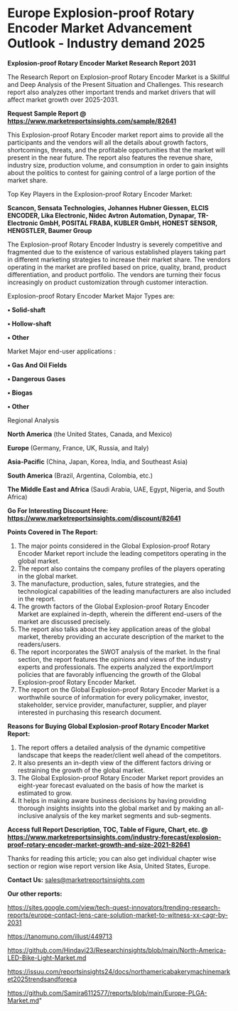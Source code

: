 # Europe Explosion-proof Rotary Encoder Market Advancement Outlook - Industry demand 2025

<strong>Explosion-proof Rotary Encoder Market Research Report 2031</strong>

The Research Report on Explosion-proof Rotary Encoder Market is a Skillful and Deep Analysis of the Present Situation and Challenges. This research report also analyzes other important trends and market drivers that will affect market growth over 2025-2031.

<strong>Request Sample Report @ <a href=https://www.marketreportsinsights.com/sample/82641>https://www.marketreportsinsights.com/sample/82641</a></strong>

This Explosion-proof Rotary Encoder market report aims to provide all the participants and the vendors will all the details about growth factors, shortcomings, threats, and the profitable opportunities that the market will present in the near future. The report also features the revenue share, industry size, production volume, and consumption in order to gain insights about the politics to contest for gaining control of a large portion of the market share.

Top Key Players in the Explosion-proof Rotary Encoder Market:

<strong>Scancon, Sensata Technologies, Johannes Hubner Giessen, ELCIS ENCODER, Lika Electronic, Nidec Avtron Automation, Dynapar, TR-Electronic GmbH, POSITAL FRABA, KUBLER GmbH, HONEST SENSOR, HENGSTLER, Baumer Group</strong>

The Explosion-proof Rotary Encoder Industry is severely competitive and fragmented due to the existence of various established players taking part in different marketing strategies to increase their market share. The vendors operating in the market are profiled based on price, quality, brand, product differentiation, and product portfolio. The vendors are turning their focus increasingly on product customization through customer interaction.

Explosion-proof Rotary Encoder Market Major Types are:

<strong>• Solid-shaft

• Hollow-shaft

• Other</strong>

Market Major end-user applications :

<strong>• Gas And Oil Fields

• Dangerous Gases

• Biogas

• Other</strong>

Regional Analysis

</u><strong><b>North America</b></strong> (the United States, Canada, and Mexico)

<strong><b>Europe </b></strong>(Germany, France, UK, Russia, and Italy)

<strong><b>Asia-Pacific</b></strong> (China, Japan, Korea, India, and Southeast Asia)

<strong><b>South America</b></strong> (Brazil, Argentina, Colombia, etc.)

<strong><b>The Middle East and Africa</b></strong> (Saudi Arabia, UAE, Egypt, Nigeria, and South Africa)

<strong>Go For Interesting Discount Here: <a href=https://www.marketreportsinsights.com/discount/82641>https://www.marketreportsinsights.com/discount/82641</a></strong>

<strong>Points Covered in The Report:</strong>
<ol>
  <li>The major points considered in the Global Explosion-proof Rotary Encoder Market report include the leading competitors operating in the global market.</li>
  <li>The report also contains the company profiles of the players operating in the global market.</li>
  <li>The manufacture, production, sales, future strategies, and the technological capabilities of the leading manufacturers are also included in the report.</li>
  <li>The growth factors of the Global Explosion-proof Rotary Encoder Market are explained in-depth, wherein the different end-users of the market are discussed precisely.</li>
  <li>The report also talks about the key application areas of the global market, thereby providing an accurate description of the market to the readers/users.</li>
  <li>The report incorporates the SWOT analysis of the market. In the final section, the report features the opinions and views of the industry experts and professionals. The experts analyzed the export/import policies that are favorably influencing the growth of the Global Explosion-proof Rotary Encoder Market.</li>
  <li>The report on the Global Explosion-proof Rotary Encoder Market is a worthwhile source of information for every policymaker, investor, stakeholder, service provider, manufacturer, supplier, and player interested in purchasing this research document.</li>
</ol>
<strong>Reasons for Buying Global Explosion-proof Rotary Encoder Market Report:</strong>

<ol>
  <li>The report offers a detailed analysis of the dynamic competitive landscape that keeps the reader/client well ahead of the competitors.</li>
  <li>It also presents an in-depth view of the different factors driving or restraining the growth of the global market.</li>
  <li>The Global Explosion-proof Rotary Encoder Market report provides an eight-year forecast evaluated on the basis of how the market is estimated to grow.</li>
  <li>It helps in making aware business decisions by having providing thorough insights insights into the global market and by making an all-inclusive analysis of the key market segments and sub-segments.</li>
</ol>
<strong>Access full Report Description, TOC, Table of Figure, Chart, etc. @ <a href=https://www.marketreportsinsights.com/industry-forecast/explosion-proof-rotary-encoder-market-growth-and-size-2021-82641>https://www.marketreportsinsights.com/industry-forecast/explosion-proof-rotary-encoder-market-growth-and-size-2021-82641</a></strong>


Thanks for reading this article; you can also get individual chapter wise section or region wise report version like Asia, United States, Europe.

<strong>Contact Us:</strong>
sales@marketreportsinsights.com

<strong>Our other reports:</strong>

<a href=https://sites.google.com/view/tech-quest-innovators/trending-research-reports/europe-contact-lens-care-solution-market-to-witness-xx-cagr-by-2031>https://sites.google.com/view/tech-quest-innovators/trending-research-reports/europe-contact-lens-care-solution-market-to-witness-xx-cagr-by-2031</a>

<a href=https://tanomuno.com/illust/449713>https://tanomuno.com/illust/449713</a>

<a href=https://github.com/Hindavi23/Researchinsights/blob/main/North-America-LED-Bike-Light-Market.md>https://github.com/Hindavi23/Researchinsights/blob/main/North-America-LED-Bike-Light-Market.md</a>

<a href=https://issuu.com/reportsinsights24/docs/northamericabakerymachinemarket2025trendsandforeca>https://issuu.com/reportsinsights24/docs/northamericabakerymachinemarket2025trendsandforeca</a>

<a href=https://github.com/Samira6112577/reports/blob/main/Europe-PLGA-Market.md>https://github.com/Samira6112577/reports/blob/main/Europe-PLGA-Market.md</a>"
